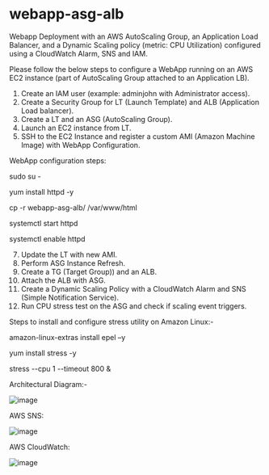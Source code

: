 # webapp-asg-alb
Webapp Deployment with an AWS AutoScaling Group, an Application Load Balancer, and a Dynamic Scaling policy (metric: CPU Utilization) configured using a CloudWatch Alarm, SNS and IAM.

Please follow the below steps to configure a WebApp running on an AWS EC2 instance (part of AutoScaling Group attached to an Application LB).
1.	Create an IAM user (example: adminjohn with Administrator access).
2.	Create a Security Group for LT (Launch Template) and ALB (Application Load balancer).
3.	Create a LT and an ASG (AutoScaling Group).
4.	Launch an EC2 instance from LT.
5.	SSH to the EC2 Instance and register a custom AMI (Amazon Machine Image) with WebApp Configuration.

   WebApp configuration steps:
   
   sudo su -
   
   yum install httpd -y

   cp -r webapp-asg-alb/ /var/www/html

   systemctl start httpd

   systemctl enable httpd
   
7.	Update the LT with new AMI.
8.	Perform ASG Instance Refresh.
9.	Create a TG (Target Group)) and an ALB.
10.	Attach the ALB with ASG.
11.	Create a Dynamic Scaling Policy with a CloudWatch Alarm and SNS (Simple Notification Service).
12.	Run CPU stress test on the ASG and check if scaling event triggers.   

Steps to install and configure stress utility on Amazon Linux:-

amazon-linux-extras install epel –y

yum install stress -y

stress --cpu 1 --timeout 800 &

Architectural Diagram:-

![image](https://github.com/user-attachments/assets/c88d21bd-6d6e-4f78-81cc-c5543c19745e)

AWS SNS:

![image](https://github.com/user-attachments/assets/262f3c8f-93b0-4838-a63a-4e3d41b0510f)

AWS CloudWatch:

![image](https://github.com/user-attachments/assets/eca2fdc7-7b04-4387-988b-28d46eef9df2)